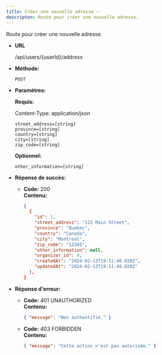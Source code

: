 ```yaml
---
title: Créer une nouvelle adresse ✅
descripton: Route pour créer une nouvelle adresse.
---
```


Route pour créer une nouvelle adresse.

- **URL**

  /api/users/{userId}/address

- **Méthode:**

  `POST`

- **Paramètres:**

  **Requis:**

  Content-Type: application/json

  `street_address=[string]`<br>
  `province=[string]`<br>
  `country=[string]`<br>
  `city=[string]`<br>
  `zip_code=[string]`<br>

  **Optionnel:**<br>

  `other_information=[string]`<br>

- **Réponse de succès:**

  - **Code:** 200 <br />
    **Contenu:**
    ```json
    {
      {
        "id": 1,
        "street_address": "123 Main Street",
        "province": "Quebec",
        "country": "Canada",
        "city": "Montreal",
        "zip_code": "12345",
        "other_information": null,
        "organizer_id": 4,
        "createdAt": "2024-02-13T19:11:40.020Z",
        "updatedAt": "2024-02-13T19:11:40.020Z"
      },
    }
    ```

- **Réponse d'erreur:**

  - **Code:** 401 UNAUTHORIZED <br />
    **Contenu:**

    ```json
    { "message": "Non authentifié." }
    ```

  - **Code:** 403 FORBIDDEN <br />
    **Contenu:**
    ```json
    { "message": "Cette action n’est pas autorisée." }
    ```
